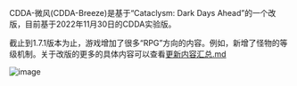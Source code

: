 CDDA-微风(CDDA-Breeze)是基于“Cataclysm: Dark Days Ahead”的一个改版，目前基于2022年11月30日的CDDA实验版。

截止到1.7.1版本为止，游戏增加了很多“RPG”方向的内容。例如，新增了怪物的等级机制。关于改版的更多的具体内容可以查看[更新内容汇总.md](https://github.com/WhiteCloud0123/CDDA-Breeze/blob/main/%E6%9B%B4%E6%96%B0%E5%86%85%E5%AE%B9%E6%B1%87%E6%80%BB.md)

![image](https://user-images.githubusercontent.com/112397151/213683749-79951139-ab3e-483d-9359-3b4d1b8acfa4.png)

